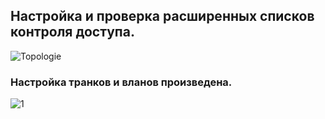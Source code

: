 ## Настройка и проверка расширенных списков контроля доступа.
![Topologie](https://user-images.githubusercontent.com/99610266/172910437-ddbedffd-2e8f-4e15-b20f-9f21611344ad.png)
### Настройка транков и вланов произведена.
![1](https://user-images.githubusercontent.com/99610266/172922431-7f1aad75-3645-4f4c-a4a4-ab2bd5cdda44.png)
